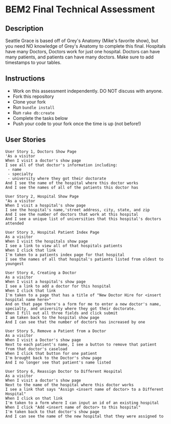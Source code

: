 # BEM2 Final Technical Assessment

## Description
Seattle Grace is based off of Grey's Anatomy (Mike's favorite show), but you need NO knowledge of Grey's Anatomy to complete this final.
Hospitals have many Doctors, Doctors work for just one hospital. Doctors can have many patients, and patients can have many doctors. Make sure to add timestamps to your tables.

## Instructions
* Work on this assessment independently. DO NOT discuss with anyone.
* Fork this repository
* Clone your fork
* Run `bundle install`
* Run `rake db:create`
* Complete the tasks below
* Push your code to your fork once the time is up (not before!)

## User Stories
```
User Story 1, Doctors Show Page
'As a visitor
When I visit a doctor's show page
I see all of that doctor's information including:
 - name
 - specialty
 - university where they got their doctorate
And I see the name of the hospital where this doctor works
And I see the names of all of the patients this doctor has
```
```
User Story 2, Hospital Show Page
"As a visitor
When I visit a hospital's show page
I see the hospital's name,'street address, city, state, and zip
And I see the number of doctors that work at this hospital
And I see a unique list of universities that this hospital's doctors attended
```
```
User Story 3, Hospital Patient Index Page
As a visitor
When I visit the hospitals show page
I see a link to view all of that hospitals patients
When I click that link
I'm taken to a patients index page for that hospital
I see the names of all that hospital's patients listed from oldest to youngest
```
```
User Story 4, Creating a Doctor
As a visitor
When I visit a hospital's show page
I see a link to add a doctor for this hospital
When I click that link
I'm taken to a page that has a title of "New Doctor Hire for <insert hospital name here>"
And on that page there's a form for me to enter a new doctor's name, specialty, and university where they got their doctorate.
When I fill out all three fields and click submit
I am taken back to the hospital show page
And I can see that the number of doctors has increased by one
```
```
User Story 5, Remove a Patient from a Doctor
As a visitor
When I visit a Doctor's show page
Next to each patient's name, I see a button to remove that patient from that doctor's caseload
When I click that button for one patient
I'm brought back to the Doctor's show page
And I no longer see that patient's name listed
```
```
User Story 6, Reassign Doctor to Different Hospital
As a visitor
When I visit a doctor's show page
Next to the name of the hospital where this doctor works
I see a link that says "Assign <insert name of doctor> to a Different Hospital"
When I click on that link
I'm taken to a form where I can input an id of an existing hospital
When I click "Add <insert name of doctor> to this hospital"
I'm taken back to that doctor's show page
And I can see the name of the new hospital that they were assigned to
```
